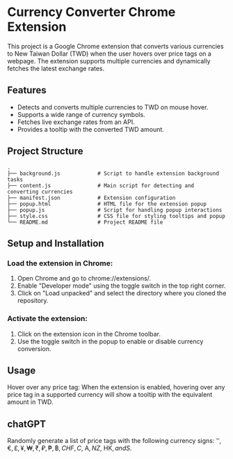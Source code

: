 # Currency Converter Chrome Extension
This project is a Google Chrome extension that converts various currencies to New Taiwan Dollar (TWD) when the user hovers over price tags on a webpage. The extension supports multiple currencies and dynamically fetches the latest exchange rates.

## Features
- Detects and converts multiple currencies to TWD on mouse hover.
- Supports a wide range of currency symbols.
- Fetches live exchange rates from an API.
- Provides a tooltip with the converted TWD amount.

## Project Structure
```
.
├── background.js            # Script to handle extension background tasks
├── content.js               # Main script for detecting and converting currencies
├── manifest.json            # Extension configuration
├── popup.html               # HTML file for the extension popup
├── popup.js                 # Script for handling popup interactions
├── style.css                # CSS file for styling tooltips and popup
└── README.md                # Project README file
```

## Setup and Installation

### Load the extension in Chrome:

1. Open Chrome and go to chrome://extensions/.
2. Enable "Developer mode" using the toggle switch in the top right corner.
3. Click on "Load unpacked" and select the directory where you cloned the repository.

### Activate the extension:
1. Click on the extension icon in the Chrome toolbar.
2. Use the toggle switch in the popup to enable or disable currency conversion.
## Usage
Hover over any price tag: When the extension is enabled, hovering over any price tag in a supported currency will show a tooltip with the equivalent amount in TWD.
## chatGPT
Randomly generate a list of price tags with the following currency signs: '$', €, £, ¥, ₩, ₹, ₽, ₱, ฿, CHF, C$, A$, NZ$, HK$, and S$.
